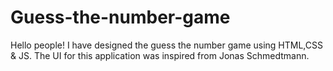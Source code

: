 # Guess-the-number-game
Hello people! I have designed the guess the number game using HTML,CSS &amp; JS. The UI for this application was inspired from Jonas Schmedtmann.
